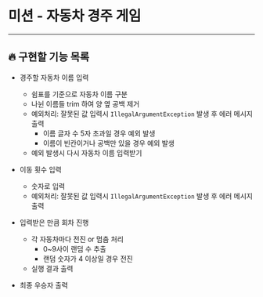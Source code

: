 # 미션 - 자동차 경주 게임

---

## 🔥 구현할 기능 목록

- 경주할 자동차 이름 입력
  - 쉼표를 기준으로 자동차 이름 구분
  - 나뉜 이름들 trim 하여 양 옆 공백 제거
  - 예외처리: 잘못된 값 입력시 `IllegalArgumentException` 발생 후 에러 메시지 출력
    - 이름 글자 수 5자 초과일 경우 예외 발생
    - 이름이 빈칸이거나 공백만 있을 경우 예외 발생
  - 예외 발생시 다시 자동차 이름 입력받기
  

- 이동 횟수 입력
  - 숫자로 입력
  - 예외처리: 잘못된 값 입력시 `IllegalArgumentException` 발생 후 에러 메시지 출력


- 입력받은 만큼 회차 진행
  - 각 자동차마다 전진 or 멈춤 처리
    - 0~9사이 랜덤 수 추출
    - 랜덤 숫자가 4 이상일 경우 전진
  - 실행 결과 출력


- 최종 우승자 출력